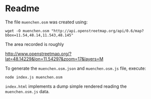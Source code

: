 # Readme

The file `muenchen.osm` was created using:

```
wget -O muenchen.osm "http://api.openstreetmap.org/api/0.6/map?bbox=11.54,48.14,11.543,48.145"
```

The area recorded is roughly

  http://www.openstreetmap.org/?lat=48.14229&lon=11.54297&zoom=17&layers=M

To generate the `muenchen.osm.json` and `muenchen.osm.js` file, execute:

```
node index.js muenchen.osm
```

`index.html` implements a dump simple rendered reading the `muenchen.osm.js` data.
